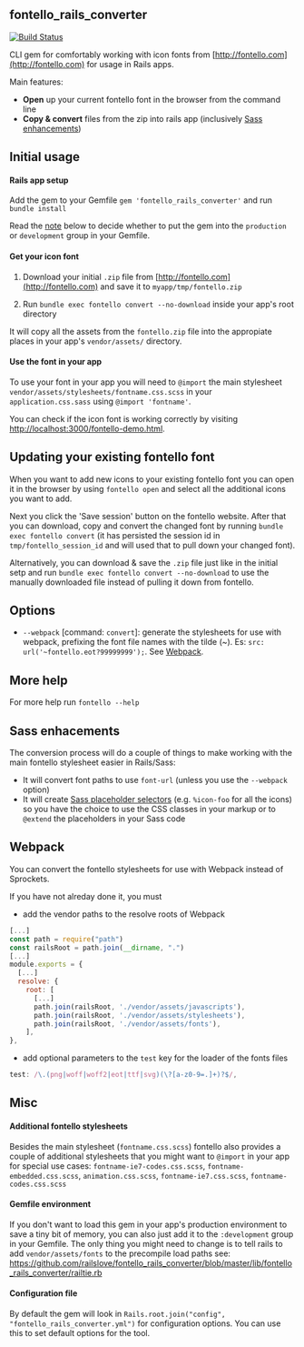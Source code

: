 ## fontello_rails_converter

[![Build Status](https://travis-ci.org/railslove/fontello_rails_converter.png?branch=master)](https://travis-ci.org/railslove/fontello_rails_converter)

CLI gem for comfortably working with icon fonts from [http://fontello.com](http://fontello.com) for usage in Rails apps.

Main features:

* **Open** up your current fontello font in the browser from the command line
* **Copy & convert** files from the zip into rails app (inclusively [Sass enhancements](#sass-enhacements))


## Initial usage

#### Rails app setup

Add the gem to your Gemfile `gem 'fontello_rails_converter'` and run `bundle install`

Read the [note](https://github.com/railslove/fontello_rails_converter#gemfile-environment) below to decide whether to put the gem into the `production` or `development` group in your Gemfile.

#### Get your icon font

1. Download your initial `.zip` file from [http://fontello.com](http://fontello.com) and save it to `myapp/tmp/fontello.zip`

1. Run `bundle exec fontello convert --no-download` inside your app's root directory

It will copy all the assets from the `fontello.zip` file into the appropiate places in your app's `vendor/assets/` directory.

#### Use the font in your app

To use your font in your app you will need to `@import` the main stylesheet `vendor/assets/stylesheets/fontname.css.scss` in your `application.css.sass` using `@import 'fontname'`.

You can check if the icon font is working correctly by visiting [http://localhost:3000/fontello-demo.html](http://localhost:3000/fontello-demo.html).


## Updating your existing fontello font

When you want to add new icons to your existing fontello font you can open it in the browser by using `fontello open` and select all the additional icons you want to add.

Next you click the 'Save session' button on the fontello website. After that you can download, copy and convert the changed font by running `bundle exec fontello convert` (it has persisted the session id in `tmp/fontello_session_id` and will used that to pull down your changed font).

Alternatively, you can download & save the `.zip` file just like in the initial setp and run `bundle exec fontello convert --no-download` to use the manually downloaded file instead of pulling it down from fontello.

## Options

* `--webpack` [command: `convert`]: generate the stylesheets for use with webpack, prefixing the font file names with the tilde (~). Es: `src: url('~fontello.eot?99999999');`. See [Webpack](#webpack).

## More help

For more help run `fontello --help`

## Sass enhacements

The conversion process will do a couple of things to make working with the main fontello stylesheet easier in Rails/Sass:

* It will convert font paths to use `font-url` (unless you use the `--webpack` option)
* It will create [Sass placeholder selectors](http://sass-lang.com/documentation/file.SASS_REFERENCE.html#placeholder_selectors_) (e.g. `%icon-foo` for all the icons) so you have the choice to use the CSS classes in your markup or to `@extend` the placeholders in your Sass code

## Webpack

You can convert the fontello stylesheets for use with Webpack instead of Sprockets.

If you have not alreday done it, you must

* add the vendor paths to the resolve roots of Webpack

```javascript
[...]
const path = require("path")
const railsRoot = path.join(__dirname, ".")
[...]
module.exports = {
  [...]
  resolve: {
    root: [
      [...]
      path.join(railsRoot, './vendor/assets/javascripts'),
      path.join(railsRoot, './vendor/assets/stylesheets'),
      path.join(railsRoot, './vendor/assets/fonts'),
    ],
},

```

* add optional parameters to the `test` key for the loader of the fonts files

```javascript
test: /\.(png|woff|woff2|eot|ttf|svg)(\?[a-z0-9=.]+)?$/,
```

## Misc

#### Additional fontello stylesheets

Besides the main stylesheet (`fontname.css.scss`) fontello also provides a couple of additional stylesheets that you might want to `@import` in your app for special use cases:  `fontname-ie7-codes.css.scss`, `fontname-embedded.css.scss`, `animation.css.scss`, `fontname-ie7.css.scss`, `fontname-codes.css.scss`

#### Gemfile environment

If you don't want to load this gem in your app's production environment to save a tiny bit of memory, you can also just add it to the `:development` group in your Gemfile.  The only thing you might need to change is to tell rails to add `vendor/assets/fonts` to the precompile load paths see: https://github.com/railslove/fontello_rails_converter/blob/master/lib/fontello_rails_converter/railtie.rb

#### Configuration file

By default the gem will look in `Rails.root.join("config", "fontello_rails_converter.yml")` for configuration options.  You can use this to set default options for the tool.
